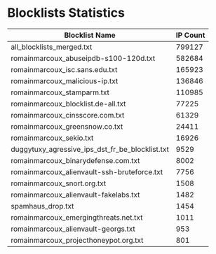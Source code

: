 # Blocklists Statistics
| Blocklist Name | IP Count |
|----|----|
| all_blocklists_merged.txt | 799127 |
| romainmarcoux_abuseipdb-s100-120d.txt | 582684 |
| romainmarcoux_isc.sans.edu.txt | 165923 |
| romainmarcoux_malicious-ip.txt | 136846 |
| romainmarcoux_stamparm.txt | 110985 |
| romainmarcoux_blocklist.de-all.txt | 77225 |
| romainmarcoux_cinsscore.com.txt | 61329 |
| romainmarcoux_greensnow.co.txt | 24411 |
| romainmarcoux_sekio.txt | 16926 |
| duggytuxy_agressive_ips_dst_fr_be_blocklist.txt | 9529 |
| romainmarcoux_binarydefense.com.txt | 8002 |
| romainmarcoux_alienvault-ssh-bruteforce.txt | 7756 |
| romainmarcoux_snort.org.txt | 1508 |
| romainmarcoux_alienvault-fakelabs.txt | 1482 |
| spamhaus_drop.txt | 1454 |
| romainmarcoux_emergingthreats.net.txt | 1011 |
| romainmarcoux_alienvault-georgs.txt | 953 |
| romainmarcoux_projecthoneypot.org.txt | 801 |
